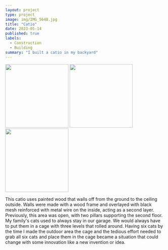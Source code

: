 ```yaml
---
layout: project
type: project
image: img/IMG_5648.jpg
title: "Catio"
date: 2023-05-14
published: true
labels:
  - Construction
  - Building
summary: "I built a catio in my backyard"
---
```


<div class="text-center p-4">
  <img width="200px" src="../img/4952.jpg" class="img-thumbnail" >
  <img width="200px" src="../img/8501.jpg" class="img-thumbnail" >
  <img width="200px" src="../img/8500.jpg" class="img-thumbnail" >
</div>

This catio uses painted wood that walls off from the ground to the ceiling outside. Walls were made with a wood frame and overlayed with black mesh reinforced with metal wire on the inside, acting as a second layer. Previously, this area was open, with two pillars supporting the second floor. My family's cats used to always stay in our garage. We would always have to put them in a cage with three levels that rolled around. Having six cats by the time I made the outdoor area the cage and the tedious effort needed to grab all six cats and place them in the cage became a situation that could change with some innovation like a new invention or idea. 
